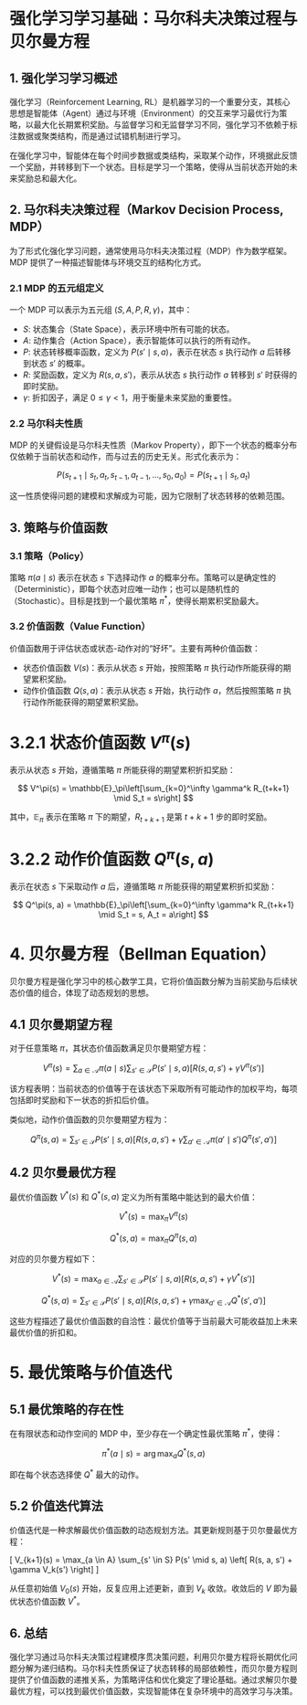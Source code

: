 
# 强化学习学习基础：马尔科夫决策过程与贝尔曼方程

## 1. 强化学习学习概述

强化学习（Reinforcement Learning, RL）是机器学习的一个重要分支，其核心思想是智能体（Agent）通过与环境（Environment）的交互来学习最优行为策略，以最大化长期累积奖励。与监督学习和无监督学习不同，强化学习不依赖于标注数据或聚类结构，而是通过试错机制进行学习。

在强化学习中，智能体在每个时间步数据或类结构，采取某个动作，环境据此反馈一个奖励，并转移到下一个状态。目标是学习一个策略，使得从当前状态开始的未来奖励总和最大化。

## 2. 马尔科夫决策过程（Markov Decision Process, MDP）

为了形式化强化学习问题，通常使用马尔科夫决策过程（MDP）作为数学框架。MDP 提供了一种描述智能体与环境交互的结构化方式。

### 2.1 MDP 的五元组定义

一个 MDP 可以表示为五元组 $(S, A, P, R, \gamma)$，其中：

- $S$: 状态集合（State Space），表示环境中所有可能的状态。
- $A$: 动作集合（Action Space），表示智能体可以执行的所有动作。
- $P$: 状态转移概率函数，定义为 $P(s' \mid s, a)$，表示在状态 $s$ 执行动作 $a$ 后转移到状态 $s'$ 的概率。
- $R$: 奖励函数，定义为 $R(s, a, s')$，表示从状态 $s$ 执行动作 $a$ 转移到 $s'$ 时获得的即时奖励。
- $\gamma$: 折扣因子，满足 $0 \leq \gamma < 1$，用于衡量未来奖励的重要性。

### 2.2 马尔科夫性质

MDP 的关键假设是马尔科夫性质（Markov Property），即下一个状态的概率分布仅依赖于当前状态和动作，而与过去的历史无关。形式化表示为：

$$
P(s_{t+1} \mid s_t, a_t, s_{t-1}, a_{t-1}, \dots, s_0, a_0) = P(s_{t+1} \mid s_t, a_t)
$$

这一性质使得问题的建模和求解成为可能，因为它限制了状态转移的依赖范围。

## 3. 策略与价值函数

### 3.1 策略（Policy）

策略 $\pi(a \mid s)$ 表示在状态 $s$ 下选择动作 $a$ 的概率分布。策略可以是确定性的（Deterministic），即每个状态对应唯一动作；也可以是随机性的（Stochastic）。目标是找到一个最优策略 $\pi^*$，使得长期累积奖励最大。

### 3.2 价值函数（Value Function）

价值函数用于评估状态或状态-动作对的“好坏”。主要有两种价值函数：

- 状态价值函数 $V(s)$：表示从状态 $s$ 开始，按照策略 $\pi$ 执行动作所能获得的期望累积奖励。
- 动作价值函数 $Q(s, a)$：表示从状态 $s$ 开始，执行动作 $a$，然后按照策略 $\pi$ 执行动作所能获得的期望累积奖励。
# 3.2.1 状态价值函数 $V^\pi(s)$

表示从状态 $s$ 开始，遵循策略 $\pi$ 所能获得的期望累积折扣奖励：

$$
V^\pi(s) = \mathbb{E}_\pi\left[\sum_{k=0}^\infty \gamma^k R_{t+k+1} \mid S_t = s\right]
$$

其中，$\mathbb{E}_\pi$ 表示在策略 $\pi$ 下的期望，$R_{t+k+1}$ 是第 $t+k+1$ 步的即时奖励。

# 3.2.2 动作价值函数 $Q^\pi(s, a)$

表示在状态 $s$ 下采取动作 $a$ 后，遵循策略 $\pi$ 所能获得的期望累积折扣奖励：

$$
Q^\pi(s, a) = \mathbb{E}_\pi\left[\sum_{k=0}^\infty \gamma^k R_{t+k+1} \mid S_t = s, A_t = a\right]
$$

# 4. 贝尔曼方程（Bellman Equation）

贝尔曼方程是强化学习中的核心数学工具，它将价值函数分解为当前奖励与后续状态价值的组合，体现了动态规划的思想。

## 4.1 贝尔曼期望方程

对于任意策略 $\pi$，其状态价值函数满足贝尔曼期望方程：

$$
V^\pi(s) = \sum_{a \in \mathcal{A}} \pi(a \mid s) \sum_{s' \in \mathcal{S}} P(s' \mid s, a) \left[R(s, a, s') + \gamma V^\pi(s')\right]
$$

该方程表明：当前状态的价值等于在该状态下采取所有可能动作的加权平均，每项包括即时奖励和下一状态的折扣后价值。

类似地，动作价值函数的贝尔曼期望方程为：

$$
Q^\pi(s, a) = \sum_{s' \in \mathcal{S}} P(s' \mid s, a) \left[R(s, a, s') + \gamma \sum_{a' \in \mathcal{A}} \pi(a' \mid s') Q^\pi(s', a')\right]
$$

## 4.2 贝尔曼最优方程

最优价值函数 $V^*(s)$ 和 $Q^*(s, a)$ 定义为所有策略中能达到的最大价值：

$$
V^*(s) = \max_\pi V^\pi(s)
$$

$$
Q^*(s, a) = \max_\pi Q^\pi(s, a)
$$

对应的贝尔曼方程如下：

$$
V^*(s) = \max_{a \in \mathcal{A}} \sum_{s' \in \mathcal{S}} P(s' \mid s, a) \left[R(s, a, s') + \gamma V^*(s')\right]
$$

$$
Q^*(s, a) = \sum_{s' \in \mathcal{S}} P(s' \mid s, a) \left[R(s, a, s') + \gamma \max_{a' \in \mathcal{A}} Q^*(s', a')\right]
$$

这些方程描述了最优价值函数的自洽性：最优价值等于当前最大可能收益加上未来最优价值的折扣和。

# 5. 最优策略与价值迭代

## 5.1 最优策略的存在性

在有限状态和动作空间的 MDP 中，至少存在一个确定性最优策略 $\pi^*$，使得：

$$
\pi^*(a \mid s) = \arg\max_a Q^*(s, a)
$$

即在每个状态选择使 $Q^*$ 最大的动作。

## 5.2 价值迭代算法
价值迭代是一种求解最优价值函数的动态规划方法。其更新规则基于贝尔曼最优方程：

\[
V_{k+1}(s) = \max_{a \in A} \sum_{s' \in S} P(s' \mid s, a) \left[ R(s, a, s') + \gamma V_k(s') \right]
\]

从任意初始值 $V_0(s)$ 开始，反复应用上述更新，直到 $V_k$ 收敛。收敛后的 $V$ 即为最优状态价值函数 $V^*$。

## 6. 总结

强化学习通过马尔科夫决策过程建模序贯决策问题，利用贝尔曼方程将长期优化问题分解为递归结构。马尔科夫性质保证了状态转移的局部依赖性，而贝尔曼方程则提供了价值函数的递推关系，为策略评估和优化奠定了理论基础。通过求解贝尔曼最优方程，可以找到最优价值函数，实现智能体在复杂环境中的高效学习与决策。